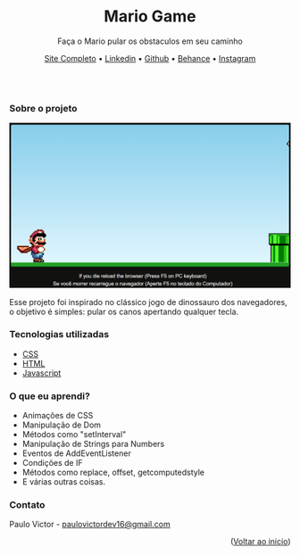 <div id="top" align="center">
<h1>
Mario Game
</h1>
<p align="center">
Faça o Mario pular os obstaculos em seu caminho
</p>
<a href="https://paulpbi.github.io/mario-game/" target="_blank">Site Completo</a> •
<a href="https://www.linkedin.com/in/paulopbi/" target="_blank">Linkedin</a> •
<a href="https://github.com/Paulpbi" target="_blank">Github</a> •
<a href="https://www.behance.net/paulopbi" target="_blank">Behance</a> •
<a href="https://www.instagram.com/paulopbi_/" target="_blank">Instagram</a> 
</div>

<br><br>

### Sobre o projeto

<p align="center">
<img src="./assets/demo.gif" width="600px">
</p>
Esse projeto foi inspirado no clássico jogo de dinossauro dos navegadores, o objetivo é simples: pular os canos apertando qualquer tecla.

### Tecnologias utilizadas

- [CSS](https://developer.mozilla.org/pt-BR/docs/Web/CSS)
- [HTML](https://developer.mozilla.org/pt-BR/docs/Web/HTML)
- [Javascript](https://developer.mozilla.org/pt-BR/docs/Web/JavaScript)

### O que eu aprendi?

- Animações de CSS
- Manipulação de Dom
- Métodos como "setInterval"
- Manipulação de Strings para Numbers
- Eventos de AddEventListener
- Condições de IF
- Métodos como replace, offset, getcomputedstyle
- E várias outras coisas.

### Contato

Paulo Victor - paulovictordev16@gmail.com

<p align="right">(<a href="#top">Voltar ao inicio</a>)</p>
